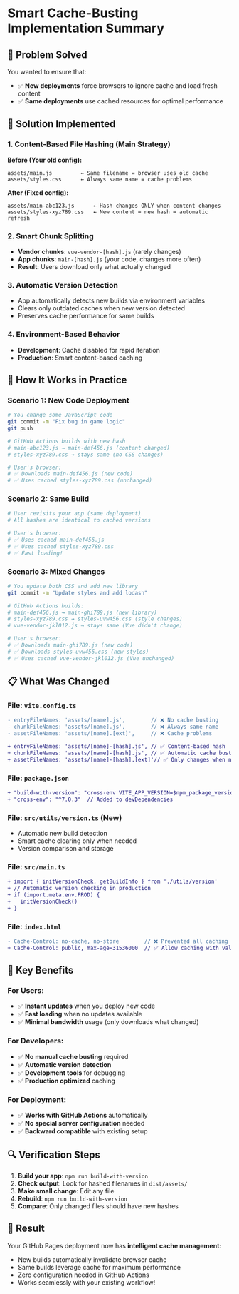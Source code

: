 # Smart Cache-Busting Implementation Summary

## 🎯 **Problem Solved**

You wanted to ensure that:

- ✅ **New deployments** force browsers to ignore cache and load fresh content
- ✅ **Same deployments** use cached resources for optimal performance

## 🔧 **Solution Implemented**

### 1. **Content-Based File Hashing** (Main Strategy)

**Before (Your old config):**

```
assets/main.js         ← Same filename = browser uses old cache
assets/styles.css      ← Always same name = cache problems
```

**After (Fixed config):**

```
assets/main-abc123.js      ← Hash changes ONLY when content changes
assets/styles-xyz789.css   ← New content = new hash = automatic refresh
```

### 2. **Smart Chunk Splitting**

- **Vendor chunks**: `vue-vendor-[hash].js` (rarely changes)
- **App chunks**: `main-[hash].js` (your code, changes more often)
- **Result**: Users download only what actually changed

### 3. **Automatic Version Detection**

- App automatically detects new builds via environment variables
- Clears only outdated caches when new version detected
- Preserves cache performance for same builds

### 4. **Environment-Based Behavior**

- **Development**: Cache disabled for rapid iteration
- **Production**: Smart content-based caching

## 🚀 **How It Works in Practice**

### Scenario 1: New Code Deployment

```bash
# You change some JavaScript code
git commit -m "Fix bug in game logic"
git push

# GitHub Actions builds with new hash
# main-abc123.js → main-def456.js (content changed)
# styles-xyz789.css → stays same (no CSS changes)

# User's browser:
# ✅ Downloads main-def456.js (new code)
# ✅ Uses cached styles-xyz789.css (unchanged)
```

### Scenario 2: Same Build

```bash
# User revisits your app (same deployment)
# All hashes are identical to cached versions

# User's browser:
# ✅ Uses cached main-def456.js
# ✅ Uses cached styles-xyz789.css
# ✅ Fast loading!
```

### Scenario 3: Mixed Changes

```bash
# You update both CSS and add new library
git commit -m "Update styles and add lodash"

# GitHub Actions builds:
# main-def456.js → main-ghi789.js (new library)
# styles-xyz789.css → styles-uvw456.css (style changes)
# vue-vendor-jkl012.js → stays same (Vue didn't change)

# User's browser:
# ✅ Downloads main-ghi789.js (new code)
# ✅ Downloads styles-uvw456.css (new styles)
# ✅ Uses cached vue-vendor-jkl012.js (Vue unchanged)
```

## 📋 **What Was Changed**

### File: `vite.config.ts`

```diff
- entryFileNames: 'assets/[name].js',        // ❌ No cache busting
- chunkFileNames: 'assets/[name].js',        // ❌ Always same name
- assetFileNames: 'assets/[name].[ext]',     // ❌ Cache problems

+ entryFileNames: 'assets/[name]-[hash].js', // ✅ Content-based hash
+ chunkFileNames: 'assets/[name]-[hash].js', // ✅ Automatic cache busting
+ assetFileNames: 'assets/[name]-[hash].[ext]'// ✅ Only changes when needed
```

### File: `package.json`

```diff
+ "build-with-version": "cross-env VITE_APP_VERSION=$npm_package_version VITE_BUILD_TIME=$(date -u +%Y-%m-%dT%H:%M:%SZ) VITE_BUILD_HASH=$(git rev-parse --short HEAD 2>/dev/null || echo 'dev') npm run build",
+ "cross-env": "^7.0.3"  // Added to devDependencies
```

### File: `src/utils/version.ts` (New)

- Automatic new build detection
- Smart cache clearing only when needed
- Version comparison and storage

### File: `src/main.ts`

```diff
+ import { initVersionCheck, getBuildInfo } from './utils/version'
+ // Automatic version checking in production
+ if (import.meta.env.PROD) {
+   initVersionCheck()
+ }
```

### File: `index.html`

```diff
- Cache-Control: no-cache, no-store        // ❌ Prevented all caching
+ Cache-Control: public, max-age=31536000  // ✅ Allow caching with validation
```

## 🎯 **Key Benefits**

### For Users:

- ✅ **Instant updates** when you deploy new code
- ✅ **Fast loading** when no updates available
- ✅ **Minimal bandwidth** usage (only downloads what changed)

### For Developers:

- ✅ **No manual cache busting** required
- ✅ **Automatic version detection**
- ✅ **Development tools** for debugging
- ✅ **Production optimized** caching

### For Deployment:

- ✅ **Works with GitHub Actions** automatically
- ✅ **No special server configuration** needed
- ✅ **Backward compatible** with existing setup

## 🔍 **Verification Steps**

1. **Build your app**: `npm run build-with-version`
2. **Check output**: Look for hashed filenames in `dist/assets/`
3. **Make small change**: Edit any file
4. **Rebuild**: `npm run build-with-version`
5. **Compare**: Only changed files should have new hashes

## 🎉 **Result**

Your GitHub Pages deployment now has **intelligent cache management**:

- New builds automatically invalidate browser cache
- Same builds leverage cache for maximum performance
- Zero configuration needed in GitHub Actions
- Works seamlessly with your existing workflow!
